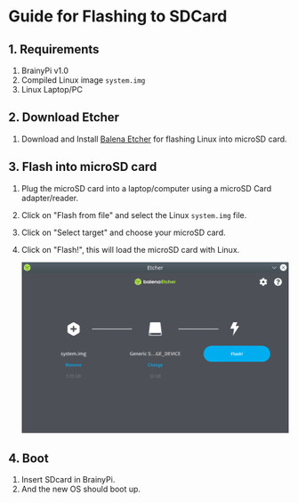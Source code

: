 # **Guide for Flashing to SDCard**

## **1. Requirements**
1. BrainyPi v1.0
1. Compiled Linux image `system.img`
1. Linux Laptop/PC

## 2. Download Etcher

1.  Download and Install [Balena Etcher](https://www.balena.io/etcher/) for flashing Linux into microSD card.

## 3. Flash into microSD card

1.  Plug the microSD card into a laptop/computer using a microSD Card adapter/reader.
1.  Click on "Flash from file" and select the Linux  `system.img` file.
1.  Click on "Select target" and choose your microSD card.
1.  Click on "Flash!", this will load the microSD card with Linux.

    ![alt_txt](images/Etcher_005.png)
    
## 4. Boot 
1.  Insert SDcard in BrainyPi. 
2.  And the new OS should boot up. 
